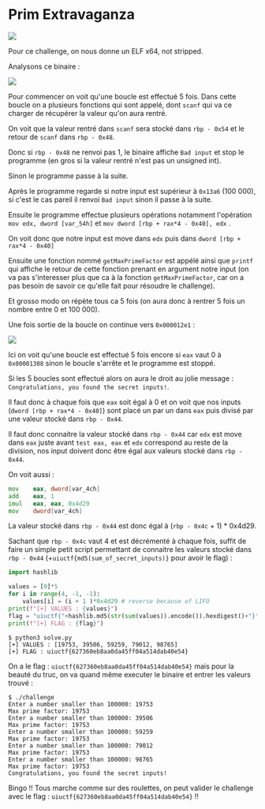 # Prim Extravaganza

![](https://i.imgur.com/lCW44xW.png)

Pour ce challenge, on nous donne un ELF x64, not stripped.

Analysons ce binaire :

![](https://i.imgur.com/dGAoLTt.png)

Pour commencer on voit qu'une boucle est effectué 5 fois. Dans cette boucle on a plusieurs fonctions qui sont appelé, dont ``scanf`` qui va ce charger de récupérer la valeur qu'on aura rentré.

On voit que la valeur rentré dans ``scanf`` sera stocké dans ``rbp - 0x54`` et le retour de ``scanf`` dans ``rbp - 0x48``.

Donc si ``rbp - 0x48`` ne renvoi pas 1, le binaire affiche ``Bad input`` et stop le programme (en gros si la valeur rentré n'est pas un unsigned int).

Sinon le programme passe à la suite.

Après le programme regarde si notre input est supérieur à ``0x13a6`` (100 000), si c'est le cas pareil il renvoi `Bad input` sinon il passe à la suite.

Ensuite le programme effectue plusieurs opérations notamment l'opération ``mov edx, dword [var_54h]`` et  ``mov dword [rbp + rax*4 - 0x40], edx``  .

On voit donc que notre input est move dans ``edx`` puis dans ``dword [rbp + rax*4 - 0x40]`` 

Ensuite une fonction nommé ``getMaxPrimeFactor`` est appélé ainsi que ``printf`` qui affiche le retour de cette fonction prenant en argument notre input (on va pas s'interesser plus que ca à la fonction ``getMaxPrimeFactor``, car on a pas besoin de savoir ce qu'elle fait pour résoudre le challenge).

Et grosso modo on répète tous ca 5 fois (on aura donc à rentrer 5 fois un nombre entre 0 et 100 000).

Une fois sortie de la boucle on continue vers ``0x000012e1`` :

![](https://i.imgur.com/VEjU072.png)

Ici on voit qu'une boucle est effectué 5 fois encore si `eax` vaut 0 à ``0x00001308``  sinon le boucle s'arrête et le programme est stoppé.

Si les 5 boucles sont effectué alors on aura le droit au jolie message : ``Congratulations, you found the secret inputs!``.

Il faut donc à chaque fois que ``eax`` soit égal à 0 et on voit que nos inputs (``dword [rbp + rax*4 - 0x40]``) sont placé un par un dans ``eax`` puis divisé par une valeur stocké dans ``rbp - 0x44``.

Il faut donc connaitre la valeur stocké dans ``rbp - 0x44`` car ``edx`` est move dans ``eax`` juste avant ``test eax, eax`` et  ``edx`` correspond au reste de la division, nos input doivent donc être égal aux valeurs stocké dans ``rbp - 0x44``.

On voit aussi :

```asm
mov    eax, dword[var_4ch]
add    eax, 1
imul   eax, eax, 0x4d29
mov    dword[var_4ch]
```

La valeur stocké dans ``rbp - 0x44`` est donc égal à (``rbp - 0x4c`` + 1) * 0x4d29.

Sachant que ``rbp - 0x4c`` vaut 4 et est décrémenté à chaque fois, suffit de faire un simple petit script permettant de connaitre les valeurs stocké dans `rbp - 0x44`  (+``uiuctf{md5(sum_of_secret_inputs)}`` pour avoir le flag)  :

```python
import hashlib

values = [0]*5
for i in range(4, -1, -1):
    values[i] = (i + 1 )*0x4d29 # reverse because of LIFO
print(f"[+] VALUES : {values}")
flag = "uiuctf{"+hashlib.md5(str(sum(values)).encode()).hexdigest()+"}"
print(f"[+] FLAG : {flag}")
```

```
$ python3 solve.py
[+] VALUES : [19753, 39506, 59259, 79012, 98765]
[+] FLAG : uiuctf{627360eb8aa0da45ff04a514dab40e54}
```

On a le flag : ``uiuctf{627360eb8aa0da45ff04a514dab40e54}`` mais pour la beauté du truc, on va quand même executer le binaire et entrer les valeurs trouvé : 

```
$ ./challenge
Enter a number smaller than 100000: 19753
Max prime factor: 19753
Enter a number smaller than 100000: 39506
Max prime factor: 19753
Enter a number smaller than 100000: 59259
Max prime factor: 19753
Enter a number smaller than 100000: 79012
Max prime factor: 19753
Enter a number smaller than 100000: 98765
Max prime factor: 19753
Congratulations, you found the secret inputs!
```

Bingo !! Tous marche comme sur des roulettes, on peut valider le challenge avec le flag : ``uiuctf{627360eb8aa0da45ff04a514dab40e54}`` !! 


